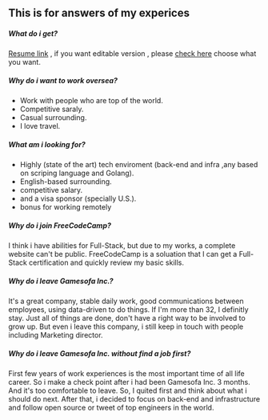 ## This is for answers of my experices

##### What do i get?
[Resume link](https://github.com/BizShuk/bizshuk.github.io/raw/master/resume/Resume.pdf) , if you want editable version , please [check here](https://github.com/BizShuk/bizshuk.github.io/tree/master/resume) choose what you want.

##### Why do i want to work oversea?
- Work with people who are top of the world.
- Competitive saraly.
- Casual surrounding.
- I love travel.

##### What am i looking for?
- Highly (state of the art) tech enviroment (back-end and infra ,any based on scriping language and Golang).
- English-based surrounding.
- competitive salary.
- and a visa sponsor (specially U.S.).
- bonus for working remotely

##### Why do i join FreeCodeCamp?
I think i have abilities for Full-Stack, but due to my works, a complete website can't be public. FreeCodeCamp is a soluation that I can get a Full-Stack certification and quickly review my basic skills.

##### Why do i leave Gamesofa Inc.?
It's a great company, stable daily work, good communications between employees, using data-driven to do things. If I'm more than 32, I definitly stay. Just all of things are done, don't have a right way to be involved to grow up. But even i leave this company, i still keep in touch with people including Marketing director.

##### Why do i leave Gamesofa Inc. without find a job first?
First few years of work experiences is the most important time of all life career. So i make a check point after i had been Gamesofa Inc. 3 months. And it's too comfortable to leave. So, I quited first and think about what i should do next. After that, i decided to focus on back-end and infrastructure and follow open source or tweet of top engineers in the world.










